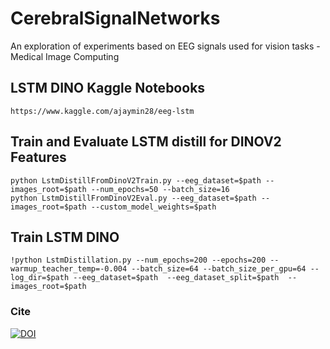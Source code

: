 # CerebralSignalNetworks
An exploration of experiments based on EEG signals used for vision tasks - Medical Image Computing 


## LSTM DINO Kaggle Notebooks
```
https://www.kaggle.com/ajaymin28/eeg-lstm

```

## Train and Evaluate LSTM distill for DINOV2 Features
```
python LstmDistillFromDinoV2Train.py --eeg_dataset=$path --images_root=$path --num_epochs=50 --batch_size=16
python LstmDistillFromDinoV2Eval.py --eeg_dataset=$path --images_root=$path --custom_model_weights=$path
```

## Train LSTM DINO 
```
!python LstmDistillation.py --num_epochs=200 --epochs=200 --warmup_teacher_temp=-0.004 --batch_size=64 --batch_size_per_gpu=64 --log_dir=$path --eeg_dataset=$path  --eeg_dataset_split=$path  --images_root=$path   
```



### Cite

[![DOI](https://zenodo.org/badge/DOI/10.5281/zenodo.11247937.svg)](https://doi.org/10.5281/zenodo.11247937)